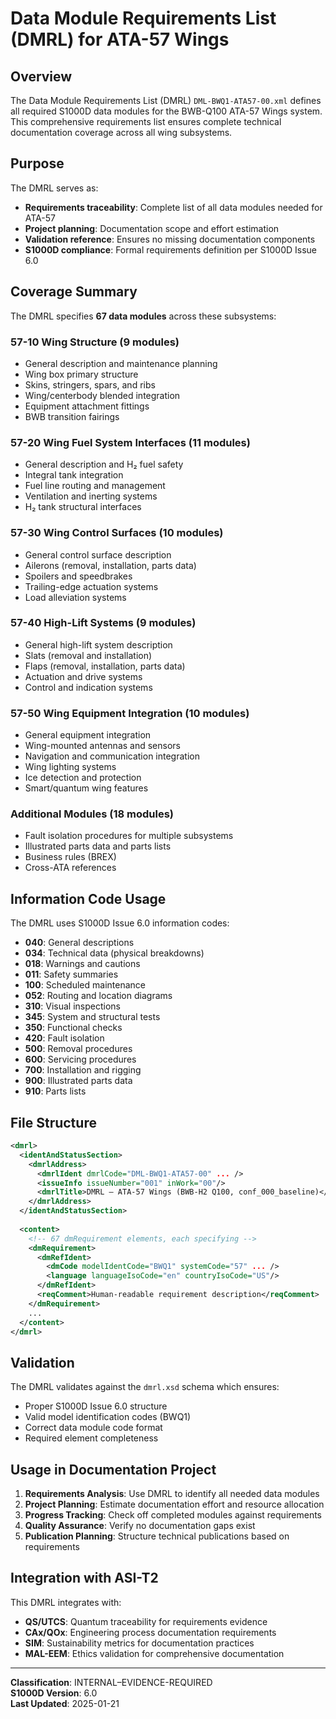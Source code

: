 # Data Module Requirements List (DMRL) for ATA-57 Wings

## Overview

The Data Module Requirements List (DMRL) `DML-BWQ1-ATA57-00.xml` defines all required S1000D data modules for the BWB-Q100 ATA-57 Wings system. This comprehensive requirements list ensures complete technical documentation coverage across all wing subsystems.

## Purpose

The DMRL serves as:
- **Requirements traceability**: Complete list of all data modules needed for ATA-57
- **Project planning**: Documentation scope and effort estimation
- **Validation reference**: Ensures no missing documentation components
- **S1000D compliance**: Formal requirements definition per S1000D Issue 6.0

## Coverage Summary

The DMRL specifies **67 data modules** across these subsystems:

### 57-10 Wing Structure (9 modules)
- General description and maintenance planning
- Wing box primary structure
- Skins, stringers, spars, and ribs
- Wing/centerbody blended integration
- Equipment attachment fittings
- BWB transition fairings

### 57-20 Wing Fuel System Interfaces (11 modules)
- General description and H₂ fuel safety
- Integral tank integration
- Fuel line routing and management
- Ventilation and inerting systems
- H₂ tank structural interfaces

### 57-30 Wing Control Surfaces (10 modules)
- General control surface description
- Ailerons (removal, installation, parts data)
- Spoilers and speedbrakes
- Trailing-edge actuation systems
- Load alleviation systems

### 57-40 High-Lift Systems (9 modules)
- General high-lift system description
- Slats (removal and installation)
- Flaps (removal, installation, parts data)
- Actuation and drive systems
- Control and indication systems

### 57-50 Wing Equipment Integration (10 modules)
- General equipment integration
- Wing-mounted antennas and sensors
- Navigation and communication integration
- Wing lighting systems
- Ice detection and protection
- Smart/quantum wing features

### Additional Modules (18 modules)
- Fault isolation procedures for multiple subsystems
- Illustrated parts data and parts lists
- Business rules (BREX)
- Cross-ATA references

## Information Code Usage

The DMRL uses S1000D Issue 6.0 information codes:

- **040**: General descriptions
- **034**: Technical data (physical breakdowns)
- **018**: Warnings and cautions
- **011**: Safety summaries
- **100**: Scheduled maintenance
- **052**: Routing and location diagrams
- **310**: Visual inspections
- **345**: System and structural tests
- **350**: Functional checks
- **420**: Fault isolation
- **500**: Removal procedures
- **600**: Servicing procedures
- **700**: Installation and rigging
- **900**: Illustrated parts data
- **910**: Parts lists

## File Structure

```xml
<dmrl>
  <identAndStatusSection>
    <dmrlAddress>
      <dmrlIdent dmrlCode="DML-BWQ1-ATA57-00" ... />
      <issueInfo issueNumber="001" inWork="00"/>
      <dmrlTitle>DMRL — ATA-57 Wings (BWB-H2 Q100, conf_000_baseline)</dmrlTitle>
    </dmrlAddress>
  </identAndStatusSection>
  
  <content>
    <!-- 67 dmRequirement elements, each specifying -->
    <dmRequirement>
      <dmRefIdent>
        <dmCode modelIdentCode="BWQ1" systemCode="57" ... />
        <language languageIsoCode="en" countryIsoCode="US"/>
      </dmRefIdent>
      <reqComment>Human-readable requirement description</reqComment>
    </dmRequirement>
    ...
  </content>
</dmrl>
```

## Validation

The DMRL validates against the `dmrl.xsd` schema which ensures:
- Proper S1000D Issue 6.0 structure
- Valid model identification codes (BWQ1)
- Correct data module code format
- Required element completeness

## Usage in Documentation Project

1. **Requirements Analysis**: Use DMRL to identify all needed data modules
2. **Project Planning**: Estimate documentation effort and resource allocation
3. **Progress Tracking**: Check off completed modules against requirements
4. **Quality Assurance**: Verify no documentation gaps exist
5. **Publication Planning**: Structure technical publications based on requirements

## Integration with ASI-T2

This DMRL integrates with:
- **QS/UTCS**: Quantum traceability for requirements evidence
- **CAx/QOx**: Engineering process documentation requirements
- **SIM**: Sustainability metrics for documentation practices
- **MAL-EEM**: Ethics validation for comprehensive documentation

---

**Classification**: INTERNAL–EVIDENCE-REQUIRED  
**S1000D Version**: 6.0  
**Last Updated**: 2025-01-21
